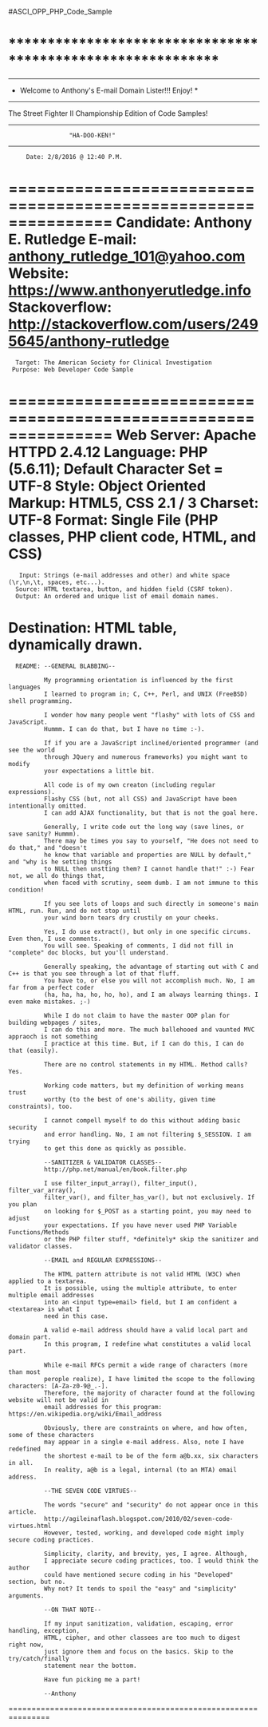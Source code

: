 #ASCI_OPP_PHP_Code_Sample
#
# ***********************************************************
 ***********************************************************
 *   Welcome to Anthony's E-mail Domain Lister!!!  Enjoy!  *
 ***********************************************************
 The Street Fighter II Championship Edition of Code Samples!
 *********************************************************** 
                     "HA-DOO-KEN!"
 ***********************************************************

         Date: 2/8/2016 @ 12:40 P.M.
===============================================================
    Candidate: Anthony E. Rutledge
       E-mail: anthony_rutledge_101@yahoo.com
      Website: https://www.anthonyerutledge.info
Stackoverflow: http://stackoverflow.com/users/2495645/anthony-rutledge
===============================================================
      Target: The American Society for Clinical Investigation
     Purpose: Web Developer Code Sample
===============================================================
  Web Server: Apache HTTPD 2.4.12
    Language: PHP (5.6.11); Default Character Set = UTF-8
       Style: Object Oriented
      Markup: HTML5, CSS 2.1 / 3
     Charset: UTF-8 
      Format: Single File (PHP classes, PHP client code, HTML, and CSS)
===============================================================
       Input: Strings (e-mail addresses and other) and white space (\r,\n,\t, spaces, etc...).
      Source: HTML textarea, button, and hidden field (CSRF token).
      Output: An ordered and unique list of email domain names.
 Destination: HTML table, dynamically drawn.
===============================================================
      README: --GENERAL BLABBING--
 
              My programming orientation is influenced by the first languages
              I learned to program in; C, C++, Perl, and UNIX (FreeBSD) shell programming.
              
              I wonder how many people went "flashy" with lots of CSS and JavaScript.
              Hummm. I can do that, but I have no time :-).
             
              If if you are a JavaScript inclined/oriented programmer (and see the world
              through JQuery and numerous frameworks) you might want to modify
              your expectations a little bit.
 
              All code is of my own creaton (including regular expressions).
              Flashy CSS (but, not all CSS) and JavaScript have been intentionally omitted.
              I can add AJAX functionality, but that is not the goal here.

              Generally, I write code out the long way (save lines, or save sanity? Hummm).
              There may be times you say to yourself, "He does not need to do that," and "doesn't
              he know that variable and properties are NULL by default," and "why is he setting things
              to NULL then unstting them? I cannot handle that!" :-) Fear not, we all do things that,
              when faced with scrutiny, seem dumb. I am not immune to this condition!

              If you see lots of loops and such directly in someone's main HTML, run. Run, and do not stop until
              your wind born tears dry crustily on your cheeks.

              Yes, I do use extract(), but only in one specific circums. Even then, I use comments.
              You will see. Speaking of comments, I did not fill in "complete" doc blocks, but you'll understand.

              Generally speaking, the advantage of starting out with C and C++ is that you see through a lot of that fluff.
              You have to, or else you will not accomplish much. No, I am far from a perfect coder
              (ha, ha, ha, ho, ho, ho), and I am always learning things. I even make mistakes. ;-) 

              While I do not claim to have the master OOP plan for building webpages / sites,
              I can do this and more. The much ballehooed and vaunted MVC appraoch is not something
              I practice at this time. But, if I can do this, I can do that (easily).

              There are no control statements in my HTML. Method calls? Yes.

              Working code matters, but my definition of working means trust
              worthy (to the best of one's ability, given time constraints), too.

              I cannot compell myself to do this without adding basic security
              and error handling. No, I am not filtering $_SESSION. I am trying
              to get this done as quickly as possible.

              --SANITIZER & VALIDATOR CLASSES--
              http://php.net/manual/en/book.filter.php

              I use filter_input_array(), filter_input(), filter_var_array(),
              filter_var(), and filter_has_var(), but not exclusively. If you plan
              on looking for $_POST as a starting point, you may need to adjust
              your expectations. If you have never used PHP Variable Functions/Methods
              or the PHP filter stuff, *definitely* skip the sanitizer and validator classes.

              --EMAIL and REGULAR EXPRESSIONS--
 
              The HTML pattern attribute is not valid HTML (W3C) when applied to a textarea.
              It is possible, using the multiple attribute, to enter multiple email addresses
              into an <input type=email> field, but I am confident a <textarea> is what I
              need in this case.

              A valid e-mail address should have a valid local part and domain part.
              In this program, I redefine what constitutes a valid local part.

              While e-mail RFCs permit a wide range of characters (more than most
              perople realize), I have limited the scope to the following characters: [A-Za-z0-9@_.-].
              Therefore, the majority of character found at the following website will not be valid in
              email addresses for this program: https://en.wikipedia.org/wiki/Email_address

              Obviously, there are constraints on where, and how often, some of these characters
              may appear in a single e-mail address. Also, note I have redefined
              the shortest e-mail to be of the form a@b.xx, six characters in all.
              In reality, a@b is a legal, internal (to an MTA) email address.

              --THE SEVEN CODE VIRTUES--

              The words "secure" and "security" do not appear once in this article.
              http://agileinaflash.blogspot.com/2010/02/seven-code-virtues.html
              However, tested, working, and developed code might imply secure coding practices.

              Simplicity, clarity, and brevity, yes, I agree. Although,
              I appreciate secure coding practices, too. I would think the author
              could have mentioned secure coding in his "Developed" section, but no.
              Why not? It tends to spoil the "easy" and "simplicity" arguments.

              --ON THAT NOTE--

              If my input sanitization, validation, escaping, error handling, exception,
              HTML, cipher, and other classees are too much to digest right now,
              just ignore them and focus on the basics. Skip to the try/catch/finally
              statement near the bottom.
  
              Have fun picking me a part!

              --Anthony

 
===============================================================
